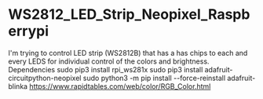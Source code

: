 # WS2812_LED_Strip_Neopixel_Raspberrypi
I'm trying to control LED strip (WS2812B) that has a has chips to each and every LEDS for individual control of the colors and brightness.
Dependencies
sudo pip3 install rpi_ws281x
sudo pip3 install adafruit-circuitpython-neopixel
sudo python3 -m pip install --force-reinstall adafruit-blinka
https://www.rapidtables.com/web/color/RGB_Color.html
